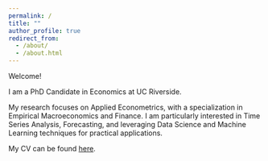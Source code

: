 ```yaml
---
permalink: /
title: ""
author_profile: true
redirect_from: 
  - /about/
  - /about.html
---
```


Welcome!

I am a PhD Candidate in Economics at UC Riverside.

My research focuses on Applied Econometrics, with a specialization in Empirical Macroeconomics and Finance. I am particularly interested in Time Series Analysis, Forecasting, and leveraging Data Science and Machine Learning techniques for practical applications.

My CV can be found [here](https://saeromlee-phd.github.io/files/cv_saerom_lee.pdf).
